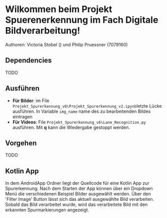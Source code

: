 # Wilkommen beim Projekt Spuerenerkennung im Fach Digitale Bildverarbeitung!

Authoren: Victoria Stobel () und Philip Pruessner (7079160) 

## Dependencies
TODO

## Ausführen

- **Für Bilder**: im File `Projekt_Spurerkennung_v6\Projekt_Spurerkennung_v2.ipynb`letzte Lücke ausführen. In Variable `img_name` name des zu bearbeitenden Bildes eintragen
- **Für Videos**: File `Projekt_Spurerkennung_v6\Lane_Recognition.py` ausführen. Mit **q** kann die Wiedergabe gestoppt werden.

## Vorgehen
TODO

## Kotlin App
In dem AndroidApp Ordner liegt der Quellcode für eine Kotlin App zur Spurerkennung. Nach dem Starten der App können über ein Dropdown Menü die verschiedenen Beispiel Bilder ausgewählt werden. Über den 'Filter Image' Button lässt sich das aktuell ausgewählte Bild verarbeiten. Sobald das Bild verarbeitet wurde, wird das verarbeitete Bild mit den erkannten Spurmarkierungen angezeigt.
